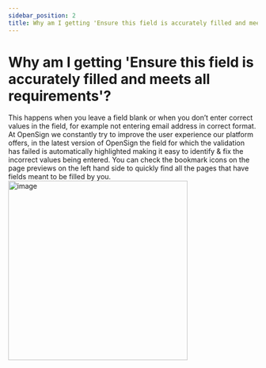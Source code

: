 ```yaml
---
sidebar_position: 2
title: Why am I getting 'Ensure this field is accurately filled and meets all requirements'?
---
```


# Why am I getting 'Ensure this field is accurately filled and meets all requirements'?
This happens when you leave a field blank or when you don’t enter correct values in the field, for example not entering email address in correct format. 
At OpenSign we constantly try to improve the user experience our platform offers, in the latest version of OpenSign the field for which the validation has failed is automatically highlighted making it easy to identify & fix the incorrect values being entered.
You can check the bookmark icons on the page previews on the left hand side to quickly find all the pages that have fields meant to be filled by you.
<img width="362" alt="image" src="https://github.com/OpenSignLabs/OpenSign/assets/5486116/0e9458d1-3013-4af8-a98f-c7ff01d5d4f2" />
